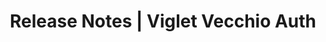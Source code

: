 ---
layout: release-notes
title: Release Notes | Viglet Vecchio Auth
description: Viglet Vecchio Auth Release Notes.
identifier: vecchio
permalink: /vecchio/release-notes/
---